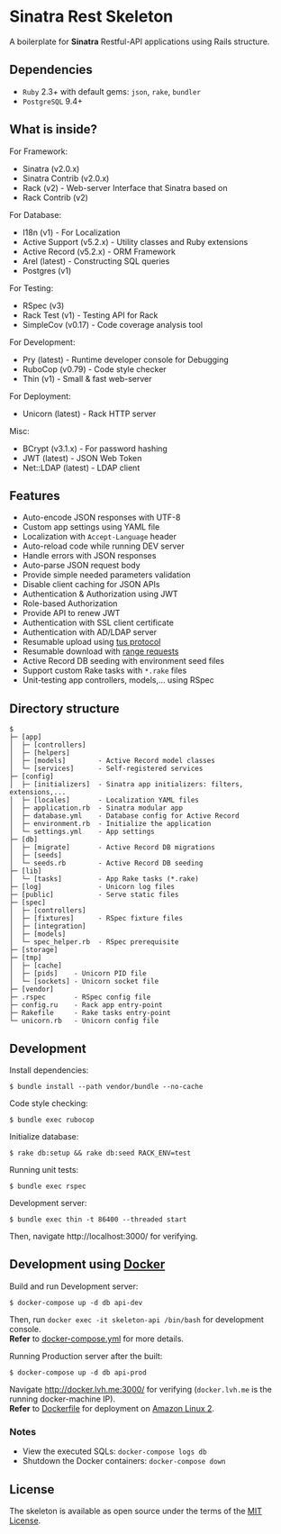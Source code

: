 # Sinatra Rest Skeleton

A boilerplate for **Sinatra** Restful-API applications using Rails structure.

## Dependencies

- `Ruby` 2.3+ with default gems: `json`, `rake`, `bundler`
- `PostgreSQL` 9.4+

## What is inside?

For Framework:

- Sinatra (v2.0.x)
- Sinatra Contrib (v2.0.x)
- Rack (v2) - Web-server Interface that Sinatra based on
- Rack Contrib (v2)

For Database:

- I18n (v1) - For Localization
- Active Support (v5.2.x) - Utility classes and Ruby extensions
- Active Record (v5.2.x) - ORM Framework
- Arel (latest) - Constructing SQL queries
- Postgres (v1)

For Testing:

- RSpec (v3)
- Rack Test (v1) - Testing API for Rack
- SimpleCov (v0.17) - Code coverage analysis tool

For Development:

- Pry (latest) - Runtime developer console for Debugging
- RuboCop (v0.79) - Code style checker
- Thin (v1) - Small & fast web-server

For Deployment:

- Unicorn (latest) - Rack HTTP server

Misc:

- BCrypt (v3.1.x) - For password hashing
- JWT (latest) - JSON Web Token
- Net::LDAP (latest) - LDAP client

## Features

- Auto-encode JSON responses with UTF-8
- Custom app settings using YAML file
- Localization with `Accept-Language` header
- Auto-reload code while running DEV server
- Handle errors with JSON responses
- Auto-parse JSON request body
- Provide simple needed parameters validation
- Disable client caching for JSON APIs
- Authentication & Authorization using JWT
- Role-based Authorization
- Provide API to renew JWT
- Authentication with SSL client certificate
- Authentication with AD/LDAP server
- Resumable upload using [tus protocol](https://tus.io/protocols/resumable-upload.html)
- Resumable download with [range requests](https://developer.mozilla.org/en-US/docs/Web/HTTP/Range_requests)
- Active Record DB seeding with environment seed files
- Support custom Rake tasks with `*.rake` files
- Unit-testing app controllers, models,... using RSpec

## Directory structure

```
$
├─ [app]
│  ├─ [controllers]
│  ├─ [helpers]
│  ├─ [models]        - Active Record model classes
│  └─ [services]      - Self-registered services
├─ [config]
│  ├─ [initializers]  - Sinatra app initializers: filters, extensions,...
│  ├─ [locales]       - Localization YAML files
│  ├─ application.rb  - Sinatra modular app
│  ├─ database.yml    - Database config for Active Record
│  ├─ environment.rb  - Initialize the application
│  └─ settings.yml    - App settings
├─ [db]
│  ├─ [migrate]       - Active Record DB migrations
│  ├─ [seeds]
│  └─ seeds.rb        - Active Record DB seeding
├─ [lib]
│  └─ [tasks]         - App Rake tasks (*.rake)
├─ [log]              - Unicorn log files
├─ [public]           - Serve static files
├─ [spec]
│  ├─ [controllers]
│  ├─ [fixtures]      - RSpec fixture files
│  ├─ [integration]
│  ├─ [models]
│  └─ spec_helper.rb  - RSpec prerequisite
├─ [storage]
├─ [tmp]
│  ├─ [cache]
│  ├─ [pids]    - Unicorn PID file
│  └─ [sockets] - Unicorn socket file
├─ [vendor]
├─ .rspec       - RSpec config file
├─ config.ru    - Rack app entry-point
├─ Rakefile     - Rake tasks entry-point
└─ unicorn.rb   - Unicorn config file
```

## Development

Install dependencies:

    $ bundle install --path vendor/bundle --no-cache

Code style checking:

    $ bundle exec rubocop

Initialize database:

    $ rake db:setup && rake db:seed RACK_ENV=test

Running unit tests:

    $ bundle exec rspec

Development server:

    $ bundle exec thin -t 86400 --threaded start

Then, navigate http://localhost:3000/ for verifying.

## Development using [Docker](https://www.docker.com)

Build and run Development server:

    $ docker-compose up -d db api-dev

Then, run `docker exec -it skeleton-api /bin/bash` for development console.\
**Refer** to [docker-compose.yml](docker-compose.yml) for more details.

Running Production server after the built:

    $ docker-compose up -d db api-prod

Navigate http://docker.lvh.me:3000/ for verifying (`docker.lvh.me` is the running docker-machine IP).\
**Refer** to [Dockerfile](134f4949560b1b38d06ab42a396781226adf13e1) for deployment on [Amazon Linux 2](https://aws.amazon.com/amazon-linux-2/).

### Notes

- View the executed SQLs: `docker-compose logs db`
- Shutdown the Docker containers: `docker-compose down`

## License

The skeleton is available as open source under the terms of the [MIT License](LICENSE).
